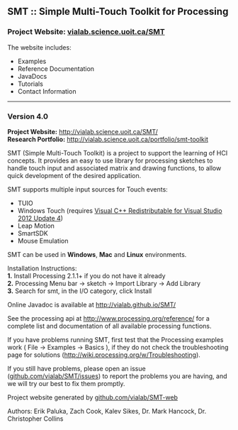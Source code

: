 ## SMT :: Simple Multi-Touch Toolkit for Processing

### Project Website: [vialab.science.uoit.ca/SMT](http://vialab.science.uoit.ca/SMT/)

The website includes:

 * Examples
 * Reference Documentation
 * JavaDocs
 * Tutorials
 * Contact Information

--------------------------------------------

### Version 4.0

**Project Website:** http://vialab.science.uoit.ca/SMT/  
**Research Portfolio:** http://vialab.science.uoit.ca/portfolio/smt-toolkit  

SMT (Simple Multi-Touch Toolkit) is a project to support the learning of HCI concepts.
It provides an easy to use library for processing sketches to handle touch input and associated matrix and drawing functions, to allow quick development of the desired application.

SMT supports multiple input sources for Touch events:  
* TUIO
* Windows Touch (requires [Visual C++ Redistributable for Visual Studio 2012 Update 4](http://www.microsoft.com/en-au/download/details.aspx?id=30679))
* Leap Motion
* SmartSDK
* Mouse Emulation

SMT can be used in **Windows**, **Mac** and **Linux** environments.  
  
Installation Instructions:  
 **1.**  Install Processing 2.1.1+ if you do not have it already  
 **2.**  Processing Menu bar -> sketch -> Import Library -> Add Library  
 **3.**  Search for smt, in the I/O category, click Install  

Online Javadoc is available at http://vialab.github.io/SMT/

See the processing api at http://www.processing.org/reference/ for a complete list and documentation of all available processing functions.

If you have problems running SMT, first test that the Processing examples work ( File -> Examples -> Basics ), if they do not check the troubleshooting page for solutions (http://wiki.processing.org/w/Troubleshooting).

If you still have problems, please open an issue ([github.com/vialab/SMT/issues](https://github.com/vialab/SMT/issues)) to report the problems you are having, and we will try our best to fix them promptly.

Project website generated by [github.com/vialab/SMT-web](https://github.com/vialab/SMT-web)

Authors: Erik Paluka, Zach Cook, Kalev Sikes, Dr. Mark Hancock, Dr. Christopher Collins
